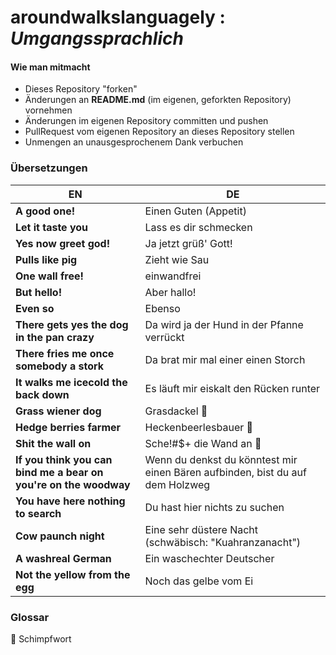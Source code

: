 # aroundwalkslanguagely : *Umgangssprachlich*

#### Wie man mitmacht
* Dieses Repository "forken"
* Änderungen an **README.md** (im eigenen, geforkten Repository) vornehmen
* Änderungen im eigenen Repository committen und pushen
* PullRequest vom eigenen Repository an dieses Repository stellen
* Unmengen an unausgesprochenem Dank verbuchen


### Übersetzungen
|EN|DE|
|-|-|
|**A good one!**|Einen Guten (Appetit)|
|**Let it taste you**|Lass es dir schmecken|
|**Yes now greet god!**|Ja jetzt grüß' Gott!|
|**Pulls like pig**|Zieht wie Sau|
|**One wall free!**|einwandfrei|
|**But hello!**|Aber hallo!|
|**Even so**|Ebenso|
|**There gets yes the dog in the pan crazy**|Da wird ja der Hund in der Pfanne verrückt|
|**There fries me once somebody a stork**|Da brat mir mal einer einen Storch|
|**It walks me icecold the back down**|Es läuft mir eiskalt den Rücken runter|
|**Grass wiener dog**|Grasdackel 👿|
|**Hedge berries farmer**|Heckenbeerlesbauer 👿|
|**Shit the wall on**|Sche!#$+ die Wand an 👿|
|**If you think you can bind me a bear on you're on the woodway**|Wenn du denkst du könntest mir einen Bären aufbinden, bist du auf dem Holzweg|
|**You have here nothing to search**|Du hast hier nichts zu suchen|
|**Cow paunch night**|Eine sehr düstere Nacht (schwäbisch: "Kuahranzanacht")|
|**A washreal German**|Ein waschechter Deutscher|
|**Not the yellow from the egg**|Noch das gelbe vom Ei|


### Glossar
👿 Schimpfwort
